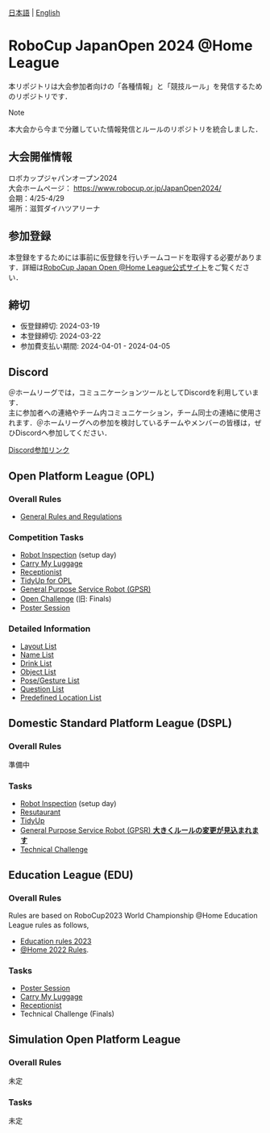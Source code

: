 [日本語](README.md) | [English](README_en.md)

# RoboCup JapanOpen 2024 @Home League

本リポジトリは大会参加者向けの「各種情報」と「競技ルール」を発信するためのリポジトリです．

> [!NOTE]  
> 本大会から今まで分離していた情報発信とルールのリポジトリを統合しました．


## 大会開催情報

ロボカップジャパンオープン2024  
大会ホームページ： https://www.robocup.or.jp/JapanOpen2024/  
会期：4/25-4/29  
場所：滋賀ダイハツアリーナ  

## 参加登録
本登録をするためには事前に仮登録を行いチームコードを取得する必要があります．詳細は[RoboCup Japan Open @Home League公式サイト](https://sites.google.com/site/robocuphomejapan/japanopen2024)をご覧ください．

## 締切
- 仮登録締切: 2024-03-19
- 本登録締切: 2024-03-22
- 参加費支払い期間: 2024-04-01 - 2024-04-05


## Discord

＠ホームリーグでは，コミュニケーションツールとしてDiscordを利用しています．  
主に参加者への連絡やチーム内コミュニケーション，チーム同士の連絡に使用されます．＠ホームリーグへの参加を検討しているチームやメンバーの皆様は，ぜひDiscordへ参加してください．

[Discord参加リンク](https://discord.gg/8gJYJqUVZA)


## Open Platform League (OPL)

### Overall Rules

- [General Rules and Regulations](rules/OPL/gr_ja.md)

### Competition Tasks

- [Robot Inspection](rules/OPL/ri_ja.md) (setup day)
- [Carry My Luggage](rules/OPL/cml_ja.md)
- [Receptionist](rules/OPL/rc_ja.md)
- [TidyUp for OPL](rules/OPL/tu_ja.md)
- [General Purpose Service Robot (GPSR)](rules/OPL/gpsr_ja.md)
- [Open Challenge](rules/OPL/oc_ja.md) (旧: Finals)
- [Poster Session](rules/OPL/ps_ja.md)

### Detailed Information

- [Layout List](rules/OPL/sd/layout_list.md)
- [Name List](rules/OPL/sd/name_list.md)
- [Drink List](rules/OPL/sd/drink_list.md)
- [Object List](rules/OPL/sd/object_info.md)
- [Pose/Gesture List](rules/OPL/sd/pose_gesture_list.md)
- [Question List](rules/OPL/sd/question_list.md)
- [Predefined Location List](rules/OPL/sd/pd_loc_list.md)


## Domestic Standard Platform League (DSPL)

### Overall Rules
準備中

### Tasks
- [Robot Inspection](rules/DSPL/robotinspection.md) (setup day)
- [Resutaurant](rules/DSPL/restaurant.md)
- [TidyUp](rules/DSPL/tidyup.md)
- [General Purpose Service Robot (GPSR) **大きくルールの変更が見込まれます**](rules/DSPL/gpsr.md)
- [Technical Challenge](rules/DSPL/technical_challenge.md)


## Education League (EDU)

### Overall Rules
Rules are based on RoboCup2023 World Championship @Home Education League rules as follows,　
- [Education rules 2023](https://docs.google.com/document/d/1cHRMwnPajsPiEZNw1celFjHG1CSGTA2uyJ2VcAoEuoc/edit?usp=sharing)
- [@Home 2022 Rules](https://athome.robocup.org/wp-content/uploads/2022_rulebook.pdf).

### Tasks
- [Poster Session](rules/EDU/poster_ja.md) 
- [Carry My Luggage](rules/EDU/cml_ja.md)
- [Receptionist](rules/EDU/rc_jp.md)
- Technical Challenge (Finals)

## Simulation Open Platform League

### Overall Rules
未定

### Tasks
未定
